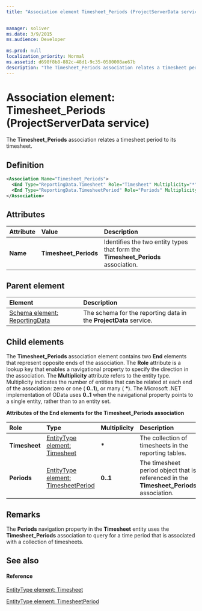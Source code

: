 ```yaml
---
title: "Association element Timesheet_Periods (ProjectServerData service)"

 
manager: soliver
ms.date: 3/9/2015
ms.audience: Developer
 
ms.prod: null
localization_priority: Normal
ms.assetid: d698f8b8-882c-48d1-9c35-0580008ae67b
description: "The Timesheet_Periods association relates a timesheet period to its timesheet."
---
```


# Association element: Timesheet_Periods (ProjectServerData service)

The **Timesheet_Periods** association relates a timesheet period to its timesheet. 
  
## Definition

```XML
<Association Name="Timesheet_Periods">
  <End Type="ReportingData.Timesheet" Role="Timesheet" Multiplicity="*" />
  <End Type="ReportingData.TimesheetPeriod" Role="Periods" Multiplicity="0..1" />
</Association>
```

## Attributes

|**Attribute**|**Value**|**Description**|
|:-----|:-----|:-----|
|**Name** <br/> |**Timesheet_Periods** <br/> |Identifies the two entity types that form the **Timesheet_Periods** association.  <br/> |
   
## Parent element

|**Element**|**Description**|
|:-----|:-----|
|[Schema element: ReportingData](schema-reportingdata-projectdata-service.md) <br/> |The schema for the reporting data in the **ProjectData** service.  <br/> |
   
## Child elements

The **Timesheet_Periods** association element contains two **End** elements that represent opposite ends of the association. The **Role** attribute is a lookup key that enables a navigational property to specify the direction in the association. The **Multiplicity** attribute refers to the entity type. Multiplicity indicates the number of entities that can be related at each end of the association: zero or one ( **0..1**), or many ( **\***). The Microsoft .NET implementation of OData uses **0..1** when the navigational property points to a single entity, rather than to an entity set. 
  
**Attributes of the End elements for the Timesheet_Periods association**

|**Role**|**Type**|**Multiplicity**|**Description**|
|:-----|:-----|:-----|:-----|
|**Timesheet** <br/> |[EntityType element: Timesheet](entitytype-timesheet-projectdata-service.md) <br/> |**\*** <br/> |The collection of timesheets in the reporting tables.  <br/> |
|**Periods** <br/> |[EntityType element: TimesheetPeriod](entitytype-element-timesheetperiod-projectserverdata-service.md) <br/> |**0..1** <br/> |The timesheet period object that is referenced in the **Timesheet_Periods** association.  <br/> |
   
## Remarks

The **Periods** navigation property in the **Timesheet** entity uses the **Timesheet_Periods** association to query for a time period that is associated with a collection of timesheets. 
  
## See also

#### Reference

[EntityType element: Timesheet](entitytype-timesheet-projectdata-service.md)
  
[EntityType element: TimesheetPeriod](entitytype-element-timesheetperiod-projectserverdata-service.md)

